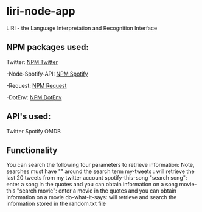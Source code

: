 # liri-node-app

LIRI - the Language Interpretation and Recognition Interface

## NPM packages used:  

Twitter: [NPM Twitter](https://www.npmjs.com/package/twitter)
   
-Node-Spotify-API: [NPM Spotify](https://www.npmjs.com/package/node-spotify-api)

-Request: [NPM Request](https://www.npmjs.com/package/request)

-DotEnv: [ NPM DotEnv](https://www.npmjs.com/package/dotenv)

## API's used:  

Twitter
Spotify
OMDB

##  Functionality 

You can search the following four parameters to retrieve information:
Note, searches must have "" around the search term
my-tweets : will retrieve the last 20 tweets from my twitter account
spotify-this-song "search song": enter a song in the quotes and you can obtain information on a song
movie-this "search movie": enter a movie in the quotes and you can obtain information on a movie
do-what-it-says: will retrieve and search the information stored in the random.txt file
